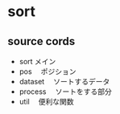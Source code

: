 # sort

## source cords

* sort メイン
* pos
　ポジション
* dataset
　ソートするデータ
* process
　ソートをする部分
* util
　便利な関数
